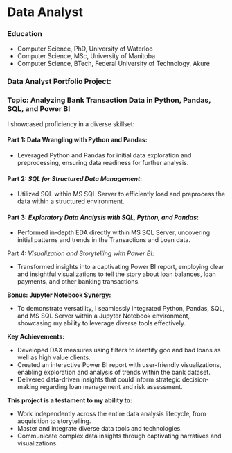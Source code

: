 # Data Analyst

### Education
 * Computer Science, PhD, University of Waterloo
 * Computer Science, MSc, University of Manitoba
 * Computer Science, BTech, Federal University of Technology, Akure

### Data Analyst Portfolio Project: 
### Topic: Analyzing Bank Transaction Data in Python, Pandas, SQL, and Power BI
I showcased proficiency in a diverse skillset:

#### Part 1: Data Wrangling with Python and Pandas:
  * Leveraged Python and Pandas for initial data exploration and preprocessing, ensuring data readiness for further analysis.

#### Part 2: *SQL for Structured Data Management*:
  * Utilized SQL within MS SQL Server to efficiently load and preprocess the data within a structured environment.

#### Part 3: *Exploratory Data Analysis with SQL, Python, and Pandas*:
  * Performed in-depth EDA directly within MS SQL Server, uncovering initial patterns and trends in the Transactions and Loan data.

Part 4: *Visualization and Storytelling with Power BI*:
  * Transformed insights into a captivating Power BI report, employing clear and insightful visualizations to tell the story about loan balances, loan payments, and other banking transactions.

**Bonus: Jupyter Notebook Synergy:**

  * To demonstrate versatility, I seamlessly integrated Python, Pandas, SQL, and MS SQL Server within a Jupyter Notebook environment, showcasing my ability to leverage diverse tools effectively.

**Key Achievements:**

  * Developed DAX measures using filters to identify goo and bad loans as well as high value clients.
  * Created an interactive Power BI report with user-friendly visualizations, enabling exploration and analysis of trends within the bank dataset.
  * Delivered data-driven insights that could inform strategic decision-making regarding loan management and risk assessment.

**This project is a testament to my ability to:**

  * Work independently across the entire data analysis lifecycle, from acquisition to storytelling.
  * Master and integrate diverse data tools and technologies.
  * Communicate complex data insights through captivating narratives and visualizations.
